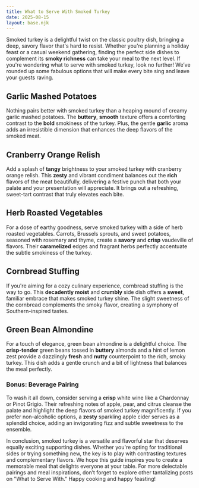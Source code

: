 ```yaml
---
title: What to Serve With Smoked Turkey
date: 2025-08-15
layout: base.njk
---
```


Smoked turkey is a delightful twist on the classic poultry dish, bringing a deep, savory flavor that's hard to resist. Whether you're planning a holiday feast or a casual weekend gathering, finding the perfect side dishes to complement its **smoky richness** can take your meal to the next level. If you're wondering what to serve with smoked turkey, look no further! We’ve rounded up some fabulous options that will make every bite sing and leave your guests raving. 

## **Garlic Mashed Potatoes**
Nothing pairs better with smoked turkey than a heaping mound of creamy garlic mashed potatoes. The **buttery**, **smooth** texture offers a comforting contrast to the **bold** smokiness of the turkey. Plus, the gentle **garlic** aroma adds an irresistible dimension that enhances the deep flavors of the smoked meat.

## **Cranberry Orange Relish**
Add a splash of **tangy** brightness to your smoked turkey with cranberry orange relish. This **zesty** and vibrant condiment balances out the **rich** flavors of the meat beautifully, delivering a festive punch that both your palate and your presentation will appreciate. It brings out a refreshing, sweet-tart contrast that truly elevates each bite.

## **Herb Roasted Vegetables**
For a dose of earthy goodness, serve smoked turkey with a side of herb roasted vegetables. Carrots, Brussels sprouts, and sweet potatoes, seasoned with rosemary and thyme, create a **savory** and **crisp** vaudeville of flavors. Their **caramelized** edges and fragrant herbs perfectly accentuate the subtle smokiness of the turkey.

## **Cornbread Stuffing**
If you're aiming for a cozy culinary experience, cornbread stuffing is the way to go. This **decadently moist** and **crumbly** side dish offers a **sweet**, familiar embrace that makes smoked turkey shine. The slight sweetness of the cornbread complements the smoky flavor, creating a symphony of Southern-inspired tastes.

## **Green Bean Almondine**
For a touch of elegance, green bean almondine is a delightful choice. The **crisp-tender** green beans tossed in **buttery** almonds and a hint of lemon zest provide a dazzlingly **fresh** and **nutty** counterpoint to the rich, smoky turkey. This dish adds a gentle crunch and a bit of lightness that balances the meal perfectly.

### Bonus: Beverage Pairing
To wash it all down, consider serving a **crisp** white wine like a Chardonnay or Pinot Grigio. Their refreshing notes of apple, pear, and citrus cleanse the palate and highlight the deep flavors of smoked turkey magnificently. If you prefer non-alcoholic options, a **zesty** sparkling apple cider serves as a splendid choice, adding an invigorating fizz and subtle sweetness to the ensemble.

In conclusion, smoked turkey is a versatile and flavorful star that deserves equally exciting supporting dishes. Whether you're opting for traditional sides or trying something new, the key is to play with contrasting textures and complementary flavors. We hope this guide inspires you to create a memorable meal that delights everyone at your table. For more delectable pairings and meal inspirations, don’t forget to explore other tantalizing posts on "What to Serve With." Happy cooking and happy feasting!